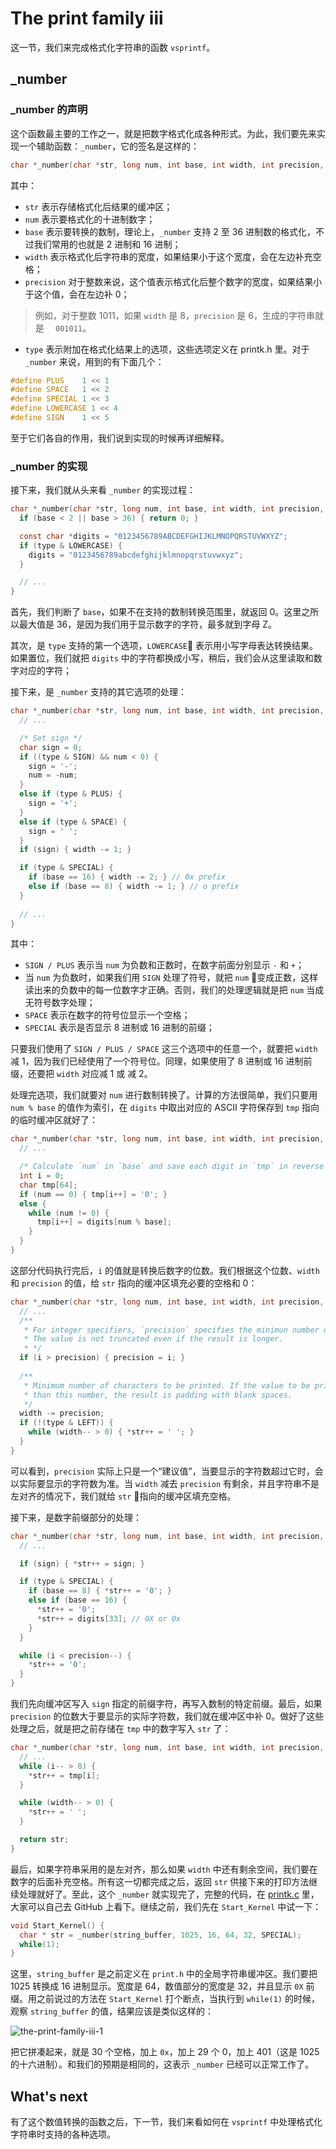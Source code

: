 # The print family iii

这一节，我们来完成格式化字符串的函数 `vsprintf`。

## _number

### _number 的声明

这个函数最主要的工作之一，就是把数字格式化成各种形式。为此，我们要先来实现一个辅助函数：`_number`，它的签名是这样的：

```c
char *_number(char *str, long num, int base, int width, int precision, int type)
```

其中：

* `str` 表示存储格式化后结果的缓冲区；
* `num` 表示要格式化的十进制数字；
* `base` 表示要转换的数制，理论上，`_number` 支持 2 至 36 进制数的格式化，不过我们常用的也就是 2 进制和 16 进制；
* `width` 表示格式化后字符串的宽度，如果结果小于这个宽度，会在左边补充空格；
* `precision` 对于整数来说，这个值表示格式化后整个数字的宽度，如果结果小于这个值，会在左边补 0；

> 例如，对于整数 1011，如果 `width` 是 8，`precision` 是 6，生成的字符串就是 `  001011`。

* `type` 表示附加在格式化结果上的选项，这些选项定义在 printk.h 里。对于 `_number` 来说，用到的有下面几个：

```c
#define PLUS    1 << 1
#define SPACE   1 << 2
#define SPECIAL 1 << 3
#define LOWERCASE 1 << 4
#define SIGN    1 << 5
```

至于它们各自的作用，我们说到实现的时候再详细解释。

### _number 的实现

接下来，我们就从头来看 `_number` 的实现过程：

```c
char *_number(char *str, long num, int base, int width, int precision, int type) {
  if (base < 2 || base > 36) { return 0; }

  const char *digits = "0123456789ABCDEFGHIJKLMNOPQRSTUVWXYZ";
  if (type & LOWERCASE) {
    digits = "0123456789abcdefghijklmnopqrstuvwxyz";
  }

  // ...
}
```

首先，我们判断了 `base`，如果不在支持的数制转换范围里，就返回 0。这里之所以最大值是 36，是因为我们用于显示数字的字符，最多就到字母 Z。

其次，是 `type` 支持的第一个选项，`LOWERCASE` 表示用小写字母表达转换结果。如果置位，我们就把 `digits` 中的字符都换成小写，稍后，我们会从这里读取和数字对应的字符；

接下来，是 `_number` 支持的其它选项的处理：

```c
char *_number(char *str, long num, int base, int width, int precision, int type) {
  // ...

  /* Set sign */
  char sign = 0;
  if ((type & SIGN) && num < 0) {
    sign = '-';
    num = -num;
  }
  else if (type & PLUS) {
    sign = '+';
  }
  else if (type & SPACE) {
    sign = ' ';
  }
  if (sign) { width -= 1; }

  if (type & SPECIAL) {
    if (base == 16) { width -= 2; } // 0x prefix
    else if (base == 8) { width -= 1; } // o prefix
  }
  
  // ...
}
```

其中：

* `SIGN / PLUS` 表示当 `num` 为负数和正数时，在数字前面分别显示 `-` 和 `+`；
* 当 `num` 为负数时，如果我们用 `SIGN` 处理了符号，就把 `num` 变成正数，这样读出来的负数中的每一位数字才正确。否则，我们的处理逻辑就是把 `num` 当成无符号数字处理；
* `SPACE` 表示在数字的符号位显示一个空格；
* `SPECIAL` 表示是否显示 8 进制或 16 进制的前缀；

只要我们使用了 `SIGN / PLUS / SPACE` 这三个选项中的任意一个，就要把 `width` 减 1，因为我们已经使用了一个符号位。同理，如果使用了 8 进制或 16 进制前缀，还要把 `width` 对应减 1 或 减 2。

处理完选项，我们就要对 `num` 进行数制转换了。计算的方法很简单，我们只要用 `num % base` 的值作为索引，在 `digits` 中取出对应的 ASCII 字符保存到 `tmp` 指向的临时缓冲区就好了：

```c
char *_number(char *str, long num, int base, int width, int precision, int type) {
  // ...

  /* Calculate `num` in `base` and save each digit in `tmp` in reverse order. */
  int i = 0;
  char tmp[64];
  if (num == 0) { tmp[i++] = '0'; }
  else {
    while (num != 0) {
      tmp[i++] = digits[num % base];
    }
  }
}
```

这部分代码执行完后，`i` 的值就是转换后数字的位数。我们根据这个位数、`width` 和 `precision` 的值，给 `str` 指向的缓冲区填充必要的空格和 0：

```c
char *_number(char *str, long num, int base, int width, int precision, int type) {
  // ...
  /**
   * For integer specifiers, `precision` specifies the minimun number of digits to be written.
   * The value is not truncated even if the result is longer.
   * */
  if (i > precision) { precision = i; }
  
  /**
   * Minimum number of characters to be printed. If the value to be printed is shorter
   * than this number, the result is padding with blank spaces.
   */
  width -= precision;
  if (!(type & LEFT)) {
    while (width-- > 0) { *str++ = ' '; }
  }
}
```

可以看到，`precision` 实际上只是一个“建议值”，当要显示的字符数超过它时，会以实际要显示的字符数为准。当 `width` 减去 `precision` 有剩余，并且字符串不是左对齐的情况下，我们就给 `str` 指向的缓冲区填充空格。

接下来，是数字前缀部分的处理：

```c
char *_number(char *str, long num, int base, int width, int precision, int type) {
  // ...

  if (sign) { *str++ = sign; }

  if (type & SPECIAL) {
    if (base == 8) { *str++ = '0'; }
    else if (base == 16) {
      *str++ = '0';
      *str++ = digits[33]; // 0X or 0x
    }
  }

  while (i < precision--) {
    *str++ = '0';
  }
}
```

我们先向缓冲区写入 `sign` 指定的前缀字符，再写入数制的特定前缀。最后，如果 `precision` 的位数大于要显示的实际字符数，我们就在缓冲区中补 0。做好了这些处理之后，就是把之前存储在 `tmp` 中的数字写入 `str` 了：

```c
char *_number(char *str, long num, int base, int width, int precision, int type) {
  // ...
  while (i-- > 0) {
    *str++ = tmp[i];
  }

  while (width-- > 0) {
    *str++ = ' ';
  }

  return str;
}
```

最后，如果字符串采用的是左对齐，那么如果 `width` 中还有剩余空间，我们要在数字的后面补充空格。所有这一切都完成之后，返回 `str` 供接下来的打印方法继续处理就好了。至此，这个 `_number` 就实现完了，完整的代码，在 [printk.c](https://github.com/puretears/yuna/blob/master/Source/Kernel/printk.c) 里，大家可以自己去 GitHub 上看下。继续之前，我们先在 `Start_Kernel` 中试一下：

```c
void Start_Kernel() {
  char * str = _number(string_buffer, 1025, 16, 64, 32, SPECIAL);
  while(1);
}
```

这里，`string_buffer` 是之前定义在 `print.h` 中的全局字符串缓冲区。我们要把 1025 转换成 16 进制显示。宽度是 64，数值部分的宽度是 32，并且显示 `0X` 前缀。用之前说过的方法在 `Start_Kernel` 打个断点，当执行到 `while(1)` 的时候，观察 `string_buffer` 的值，结果应该是类似这样的：

![the-print-family-iii-1](Images/the-print-family-iii-1@2x.jpg)

把它拼凑起来，就是 30 个空格，加上 `0x`，加上 29 个 0，加上 401（这是 1025 的十六进制）。和我们的预期是相同的，这表示 `_number` 已经可以正常工作了。

## What's next

有了这个数值转换的函数之后，下一节，我们来看如何在 `vsprintf` 中处理格式化字符串时支持的各种选项。
